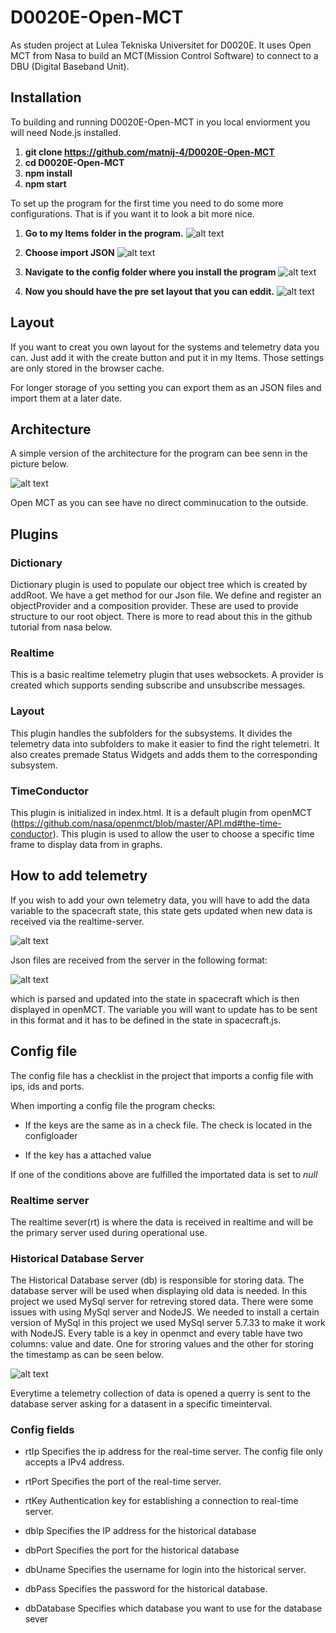 # D0020E-Open-MCT
As studen project at Lulea Tekniska Universitet for D0020E. It uses Open MCT from Nasa to build an MCT(Mission Control Software) to connect to a DBU (Digital Baseband Unit).

## Installation
To building and running D0020E-Open-MCT in you local enviorment you will need Node.js installed.

1. **git clone https://github.com/matnij-4/D0020E-Open-MCT**
2. **cd D0020E-Open-MCT**
3. **npm install**
4. **npm start**

To set up the program for the first time you need to do some more configurations. That is if you want it to look a bit more nice.

1. **Go to my Items folder in the program.**
![alt text](https://github.com/matnij-4/D0020E-Open-MCT/blob/main/images/configHelp1.PNG?raw=true)

2. **Choose import JSON**
![alt text](https://github.com/matnij-4/D0020E-Open-MCT/blob/main/images/configHelp2.PNG?raw=true)

3. **Navigate to the config folder where you install the program**
![alt text](https://github.com/matnij-4/D0020E-Open-MCT/blob/main/images/configHelp3.PNG?raw=true)

4. **Now you should have the pre set layout that you can eddit.**
![alt text](https://github.com/matnij-4/D0020E-Open-MCT/blob/main/images/configHelp4.PNG?raw=true)

## Layout

If you want to creat you own layout for the systems and telemetry data you can. Just add it with the create button and put it in my Items. Those settings are only stored in the browser cache.

For longer storage of you setting you can export them as an JSON files and import them at a later date.

## Architecture

A simple version of the architecture for the program can bee senn in the picture below.

![alt text](https://github.com/matnij-4/D0020E-Open-MCT/blob/main/images/architecture.png?raw=true)

Open MCT as you can see have no direct comminucation to the outside. 

## Plugins

### Dictionary

Dictionary plugin is used to populate our object tree which is created by addRoot. We have a get method for our Json file. We define and register an objectProvider and a composition provider. These are used to provide structure to our root object. There is more to read about this in the github tutorial from nasa below. 

### Realtime

This is a basic realtime telemetry plugin that uses websockets. A provider is created which supports sending subscribe and unsubscribe messages. 

### Layout
This plugin handles the subfolders for the subsystems. It divides the telemetry data into subfolders to make it easier to find the right telemetri. It also creates premade Status Widgets and adds them to the corresponding subsystem.

### TimeConductor

This plugin is initialized in index.html. It is a default plugin from openMCT (https://github.com/nasa/openmct/blob/master/API.md#the-time-conductor). This plugin is used to allow the user to choose a specific time frame to display data from in graphs.

## How to add telemetry

If you wish to add your own telemetry data, you will have to add the data variable to the spacecraft state, this state gets updated when new data is received via the realtime-server. 

![alt text](https://github.com/matnij-4/D0020E-Open-MCT/blob/main/images/State.png?raw=true)

Json files are received from the server in the following format:

![alt text](https://github.com/matnij-4/D0020E-Open-MCT/blob/main/images/FormatJson.png?raw=true)

which is parsed and updated into the state in spacecraft which is then displayed in openMCT. The variable you will want to update has to be sent in this format and it has to be defined in the state in spacecraft.js.

## Config file

The config file has a checklist in the project that imports a config file with ips, ids and ports.

When importing a config file the program checks:

- If the keys are the same as in a check file. The check is located in the configloader

- If the key has a attached value

If one of the conditions above are fulfilled the importated data is set to *null*

  

### Realtime server

The realtime sever(rt) is where the data is received in realtime and will be the primary server used during operational use.

  

### Historical Database Server

The Historical Database server (db) is responsible for storing data. The database server will be used when displaying old data is needed. In this project we used MySql server for retreving stored data. There were some issues with using MySql server and NodeJS. We needed to install a certain version of MySql in this project we used MySql server 5.7.33 to make it work with NodeJS. Every table is a key in openmct and every table have two columns: value and date. One for stroring values and the other for storing the timestamp as can be seen below. 

![alt text](https://github.com/matnij-4/D0020E-Open-MCT/blob/main/images/sqlTable.png?raw=true)

Everytime a telemetry collection of data is opened a querry is sent to the database server asking for a datasent in a specific timeinterval. 


  

### Config fields

- rtIp 
Specifies the ip address for the real-time server. The config file only accepts a IPv4 address.

- rtPort 
Specifies the port of the real-time server.

- rtKey 
Authentication key for establishing a connection to real-time server.

- dbIp
Specifies the IP address for the historical database

- dbPort 
Specifies the port for the historical database

- dbUname
Specifies the username for login into the historical server.

- dbPass 
Specifies the password for the historical database.

- dbDatabase
Specifies which database you want to use for the database sever
